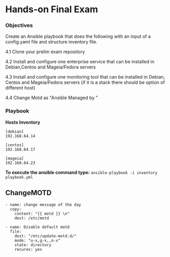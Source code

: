 # Hands-on Final Exam

### Objectives

Create an Ansible playbook that does the following with an input of a config.yaml file and structure inventory file.

4.1 Clone your prelim exam repository

4.2 Install and configure one enterprise service that can be installed in Debian,Centos and Mageia/Fedora servers

4.3 Install and configure one monitoring tool that can be installed in Debian, Centos and Mageia/Fedora servers (if it is a stack there should be option of different host)

4.4 Change Motd as "Ansible Managed by <username>"

### Playbook

**Hosts Inventory**

```
[debian]
192.168.64.14

[centos]
192.168.64.17

[mageia]
192.168.64.23
```
**To execute the ansible command type:** `ansible-playbook -i inventory playbook.yml`

## ChangeMOTD

```
- name: change message of the day
  copy:
    content: "{{ motd }} \n"
    dest: /etc/motd

- name: Disable default motd
  file:
    dest: "/etc/update-motd.d/"
    mode: "u-x,g-x,,o-x"
    state: directory
    recures: yes
```

